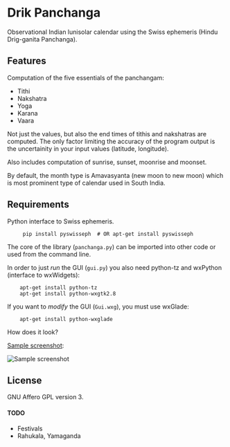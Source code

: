 Drik Panchanga
==============

Observational Indian lunisolar calendar using the Swiss ephemeris (Hindu 
Drig-ganita Panchanga).

Features
--------

Computation of the five essentials of the panchangam:
* Tithi
* Nakshatra
* Yoga
* Karana
* Vaara

Not just the values, but also the end times of tithis and nakshatras
are computed. The only factor limiting the accuracy of the program
output is the uncertainity in your input values (latitude, longitude). 

Also includes computation of sunrise, sunset, moonrise and moonset.

By default, the month type is Amavasyanta (new moon to new moon) which
is most prominent type of calendar used in South India.

Requirements
------------

Python interface to Swiss ephemeris.
```
     pip install pyswisseph  # OR apt-get install pyswisseph
```
The core of the library (`panchanga.py`) can be imported into other code
or used from the command line.

In order to just _run_ the GUI (`gui.py`) you also need python-tz and
wxPython (interface to wxWidgets):
```
    apt-get install python-tz
    apt-get install python-wxgtk2.8
```

If you want to _modify_ the GUI (`Gui.wxg`), you must use wxGlade:
```
    apt-get install python-wxglade
```

How does it look?

[Sample screenshot](http://s9.postimage.org/yau3s2b5n/screenshot.jpg):

![Sample screenshot](http://s9.postimage.org/yau3s2b5n/screenshot.jpg "Hindu Panchanga")


License
-------

GNU Affero GPL version 3.


#### TODO ####

* Festivals
* Rahukala, Yamaganda
